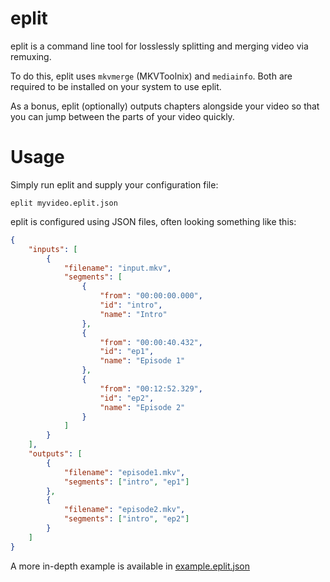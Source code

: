 # eplit
eplit is a command line tool for losslessly splitting and merging video via remuxing.

To do this, eplit uses `mkvmerge` (MKVToolnix) and `mediainfo`. Both are required to be installed on your system to use eplit.

As a bonus, eplit (optionally) outputs chapters alongside your video so that you can jump between the parts of your video quickly.

# Usage

Simply run eplit and supply your configuration file:

    eplit myvideo.eplit.json

eplit is configured using JSON files, often looking something like this:

```json
{
    "inputs": [
        {
            "filename": "input.mkv",
            "segments": [
                {
                    "from": "00:00:00.000",
                    "id": "intro",
                    "name": "Intro"
                },
                {
                    "from": "00:00:40.432",
                    "id": "ep1",
                    "name": "Episode 1"
                },
                {
                    "from": "00:12:52.329",
                    "id": "ep2",
                    "name": "Episode 2"
                }
            ]
        }
    ],
    "outputs": [
        {
            "filename": "episode1.mkv",
            "segments": ["intro", "ep1"]
        },
        {
            "filename": "episode2.mkv",
            "segments": ["intro", "ep2"]
        }
    ]
}
```

A more in-depth example is available in [example.eplit.json](example.eplit.json)